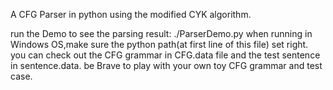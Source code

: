 A CFG Parser in python using the modified CYK algorithm.


run the Demo to see the parsing result:
./ParserDemo.py
when running in Windows OS,make sure the python path(at first line of this file) set right.
you can check out the CFG grammar in CFG.data file and the test sentence in sentence.data.
be Brave to play with your own toy CFG grammar and test case.
